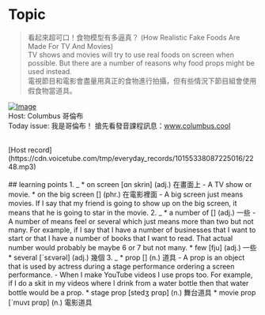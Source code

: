 # Topic

> 看起來超可口！食物模型有多逼真？ (How Realistic Fake Foods Are Made For TV And Movies) <br>
> TV shows and movies will try to use real foods on screen when possible.  But there are a number of reasons why food props might be used instead. <br>
> 電視節目和電影會盡量用真正的食物進行拍攝，但有些情況下節目組會使用假食物當道具。 <br>

[![Image](https://cdn.voicetube.com/assets/thumbnails/eemkTcS0zsM.jpg)](https://www.youtube.com/embed/eemkTcS0zsM?rel=0&showinfo=0&cc_load_policy=0&controls=1&autoplay=1&iv_load_policy=3&playsinline=1&wmode=transparent&start=13&end=23&enablejsapi=1&origin=https://tw.voicetube.com&widgetid=1)<br>
Host: Columbus 哥倫布
<br>Today issue: 我是哥倫布！ 搶先看發音課程訊息：www.columbus.cool


<br>
[Host record](https://cdn.voicetube.com/tmp/everyday_records/10155338087225016/2248.mp3)
<br><br>
## learning points
1. _
	* on screen [ɑn skrin] (adj.) 在畫面上
        - A TV show or movie.
	* on the big screen [] (phr.) 在電影裡面
        - A big screen just means movies. If I say that my friend is going to show up on the big screen, it means that he is going to star in the movie.
2. _
	* a number of [] (adj.) 一些
        - A number of means feel or several which just means more than two but not many. For example, if I say that I have a number of businesses that I want to start or that I have a number of books that I want to read. That actual number would probably be maybe 6 or 7 but not many.
	* few [fju] (adj.) 一些
	* several [ˋsɛvərəl] (adj.) 幾個
3. _
	* prop [] (n.) 道具
        - A prop is an object that is used by actress during a stage performance ordering a screen performance.
        - When I make YouTube videos I use props too. For example, if I do a skit in my videos where I drink from a water bottle then that water bottle would be a prop.
	* stage prop [stedʒ prɑp] (n.) 舞台道具
	* movie prop [ˋmuvɪ prɑp] (n.) 電影道具
